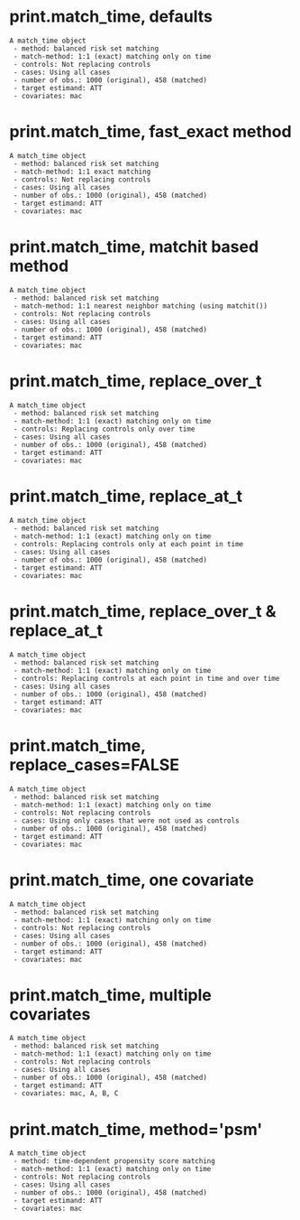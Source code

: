 # print.match_time, defaults

    A match_time object
     - method: balanced risk set matching
     - match-method: 1:1 (exact) matching only on time
     - controls: Not replacing controls
     - cases: Using all cases
     - number of obs.: 1000 (original), 458 (matched)
     - target estimand: ATT
     - covariates: mac

# print.match_time, fast_exact method

    A match_time object
     - method: balanced risk set matching
     - match-method: 1:1 exact matching
     - controls: Not replacing controls
     - cases: Using all cases
     - number of obs.: 1000 (original), 458 (matched)
     - target estimand: ATT
     - covariates: mac

# print.match_time, matchit based method

    A match_time object
     - method: balanced risk set matching
     - match-method: 1:1 nearest neighbor matching (using matchit())
     - controls: Not replacing controls
     - cases: Using all cases
     - number of obs.: 1000 (original), 458 (matched)
     - target estimand: ATT
     - covariates: mac

# print.match_time, replace_over_t

    A match_time object
     - method: balanced risk set matching
     - match-method: 1:1 (exact) matching only on time
     - controls: Replacing controls only over time
     - cases: Using all cases
     - number of obs.: 1000 (original), 458 (matched)
     - target estimand: ATT
     - covariates: mac

# print.match_time, replace_at_t

    A match_time object
     - method: balanced risk set matching
     - match-method: 1:1 (exact) matching only on time
     - controls: Replacing controls only at each point in time
     - cases: Using all cases
     - number of obs.: 1000 (original), 458 (matched)
     - target estimand: ATT
     - covariates: mac

# print.match_time, replace_over_t & replace_at_t

    A match_time object
     - method: balanced risk set matching
     - match-method: 1:1 (exact) matching only on time
     - controls: Replacing controls at each point in time and over time
     - cases: Using all cases
     - number of obs.: 1000 (original), 458 (matched)
     - target estimand: ATT
     - covariates: mac

# print.match_time, replace_cases=FALSE

    A match_time object
     - method: balanced risk set matching
     - match-method: 1:1 (exact) matching only on time
     - controls: Not replacing controls
     - cases: Using only cases that were not used as controls
     - number of obs.: 1000 (original), 458 (matched)
     - target estimand: ATT
     - covariates: mac

# print.match_time, one covariate

    A match_time object
     - method: balanced risk set matching
     - match-method: 1:1 (exact) matching only on time
     - controls: Not replacing controls
     - cases: Using all cases
     - number of obs.: 1000 (original), 458 (matched)
     - target estimand: ATT
     - covariates: mac

# print.match_time, multiple covariates

    A match_time object
     - method: balanced risk set matching
     - match-method: 1:1 (exact) matching only on time
     - controls: Not replacing controls
     - cases: Using all cases
     - number of obs.: 1000 (original), 458 (matched)
     - target estimand: ATT
     - covariates: mac, A, B, C

# print.match_time, method='psm'

    A match_time object
     - method: time-dependent propensity score matching
     - match-method: 1:1 (exact) matching only on time
     - controls: Not replacing controls
     - cases: Using all cases
     - number of obs.: 1000 (original), 458 (matched)
     - target estimand: ATT
     - covariates: mac

